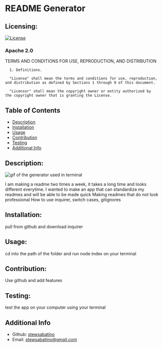 # README Generator

  ## Licensing:
  [![License](https://img.shields.io/badge/License-Apache%202.0-blue.svg)](https://opensource.org/licenses/Apache-2.0)<br>
  <h3>Apache 2.0</h3>
  TERMS AND CONDITIONS FOR USE, REPRODUCTION, AND DISTRIBUTION

      1. Definitions.
      
      "License" shall mean the terms and conditions for use, reproduction, and distribution as defined by Sections 1 through 9 of this document.
      
      "Licensor" shall mean the copyright owner or entity authorized by the copyright owner that is granting the License.


  ## Table of Contents
  - [Description](#description)
  - [Installation](#installation)
  - [Usage](#usage)
  - [Contribution](#contribution)
  - [Testing](#testing)
  - [Additional Info](#additional-info)

  ## Description:

  <img src="./utils/generateMarkdown.js" alt="gif of the generator used in terminal">

  I am making a readme two times a week, it takes a long time and looks different everytime.
  I wanted to make an app that can standardize my readmes and will be able to be made quick
  Making readmes that do not look professional
  How to use inquirer, switch cases, gitignores

  ## Installation:
  pull from github and download inquirer

  ## Usage:
  cd into the path of the folder and run node index on your terminal

  ## Contribution:
  Use github and add features
  
  ## Testing:
  test the app on your computer using your terminal

  ## Additional Info
  - Github: [stewsabatino](https://github.com/stewsabatino)
  - Email: stewsabatino@gmail.com
  
  